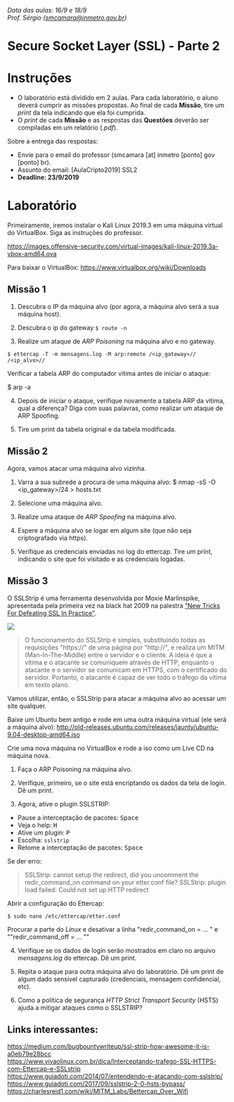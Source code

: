 *Data das aulas: 16/9 e 18/9* <br>
*Prof. Sérgio (smcamara@inmetro.gov.br)*


# Secure Socket Layer (SSL) - Parte 2


# Instruções

- O laboratório está dividido em 2 aulas. Para cada laboratório, o aluno deverá cumprir as missões propostas. Ao final de cada **Missão**, tire um *print* da tela indicando que ela foi cumprida.
- O *print* de cada **Missão** e as respostas das **Questões** deverão ser compiladas em um relatório (*.pdf*).

Sobre a entrega das respostas:
- Envie para o email do professor (smcamara [at] inmetro [ponto] gov [ponto] br).
- Assunto do email: [AulaCripto2019] SSL2
- **Deadline: 23/9/2019**

# Laboratório

Primeiramente, iremos instalar o Kali Linux 2019.3 em uma máquina virtual do VirtualBox. Siga as instruções do professor.

https://images.offensive-security.com/virtual-images/kali-linux-2019.3a-vbox-amd64.ova


Para baixar o VirtualBox: https://www.virtualbox.org/wiki/Downloads






## Missão 1

<!--
ettercap -Tp
Use  the  console  interface  and  do  not  put the interface in
              promisc mode. You will see only your traffic.
-->

1. Descubra o IP da máquina alvo (por agora, a máquina alvo será a sua máquina host).

2. Descubra o ip do gateway
`$ route -n`

3. Realize um ataque de _ARP Poisoning_ na máquina alvo e no gateway.

<!--
ettercap -T -M arp:remote /192.168.1.1// /192.168.1.2-10//

              Perform the ARP poisoning against the gateway and  the  host  in
              the  lan  between  2 and 10. The 'remote' option is needed to be
              able to sniff the remote traffic  the  hosts  make  through  the
              gateway.
-->

`$ ettercap -T -m mensagens.log -M arp:remote /<ip_gateway>// /<ip_alvo>//`


Verificar a tabela ARP do computador vitima antes de iniciar o ataque:

$ arp -a

4. Depois de iniciar o ataque, verifique novamente a tabela ARP da vitima, qual a diferença? Diga com suas palavras, como realizar um ataque de ARP Spoofing.

5. Tire um print da tabela original e da tabela modificada.






## Missão 2

Agora, vamos atacar uma máquina alvo vizinha.

1. Varra a sua subrede a procura de uma máquina alvo:
$ nmap -sS -O <ip_gateway>/24 > hosts.txt

2. Selecione uma máquina alvo. 

3. Realize uma ataque de _ARP Spoofing_ na máquina alvo.

4. Espere a máquina alvo se logar em algum site (que não seja criptografado via https).

5. Verifique as credenciais enviadas no log do ettercap. Tire um print, indicando o site que foi visitado e as credenciais logadas.

## Missão 3

O SSLStrip é uma ferramenta desenvolvida por Moxie Marlinspike, apresentada pela primeira vez na black hat 2009 na palestra [“New Tricks For Defeating SSL In Practice”](https://www.blackhat.com/presentations/bh-dc-09/Marlinspike/BlackHat-DC-09-Marlinspike-Defeating-SSL.pdf).


![](assets/markdown-img-paste-20190917162016734.png)

> O funcionamento do SSLStrip é simples, substituindo todas as requisições "https://" de uma página por "http://", e realiza um MITM (Man-In-The-Middle) entre o servidor e o cliente. A ideia é que a vítima e o atacante se comuniquem através de HTTP, enquanto o atacante e o servidor se comunicam em HTTPS, com o certificado do servidor. Portanto, o atacante é capaz de ver todo o tráfego da vítima em texto plano.

Vamos utilizar, então, o SSLStrip para atacar a máquina alvo ao acessar um site qualquer.

Baixe um Ubuntu bem antigo e rode em uma outra máquina virtual (ele será a máquina alvo):
http://old-releases.ubuntu.com/releases/jaunty/ubuntu-9.04-desktop-amd64.iso

Crie uma nova máquina no VirtualBox e rode a iso como um Live CD na máquina nova.

1. Faça o ARP Poisoning na máquina alvo.

2. Verifique, primeiro, se o site está encriptando os dados da tela de login. Dê um print.

3. Agora, ative o plugin SSLSTRIP:

- Pause a interceptação de pacotes: <kbd>Space</kbd>
- Veja o help: <kbd>H</kbd>
- Ative um plugin: <kbd>P</kbd>
- Escolha: `sslstrip`
- Retome a interceptação de pacotes: <kbd>Space</kbd>


Se der erro:
> SSLStrip: cannot setup the redirect, did you uncomment the redir_command_on command on your etter.conf file?
SSLStrip: plugin load failed: Could not set up HTTP redirect

Abrir a configuração do Ettercap:

`$ sudo nano /etc/ettercap/etter.conf`

Procurar a parte do _Linux_ e desativar a linha "redir_command_on = ... " e ""redir_command_off = ... ""

4. Verifique se os dados de login serão mostrados em claro no arquivo _mensagens.log_ do ettercap. Dê um print.

5. Repita o ataque para outra máquina alvo do laboratório. Dê um print de algum dado sensível capturado (credenciais, mensagem confidencial, etc).

6. Como a política de segurança _HTTP Strict Transport Security_ (HSTS) ajuda a mitigar ataques como o SSLSTRIP?






## Links interessantes:
https://medium.com/bugbountywriteup/ssl-strip-how-awesome-it-is-a0eb79e28bcc <br>
https://www.vivaolinux.com.br/dica/Interceptando-trafego-SSL-HTTPS-com-Ettercap-e-SSLstrip <br>
https://www.guiadoti.com/2014/07/entendendo-e-atacando-com-sslstrip/ <br>
https://www.guiadoti.com/2017/09/sslstrip-2-0-hsts-bypass/ <br>
https://charlesreid1.com/wiki/MITM_Labs/Bettercap_Over_Wifi <br>
